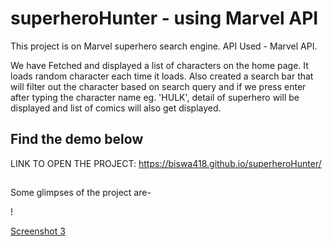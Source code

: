 # superheroHunter - using Marvel API

This project is on Marvel superhero search engine. 
API Used - Marvel API. 

We have Fetched and displayed a list of characters on the home page. It loads random character each time it loads.
Also created a search bar that will filter out the character based on search query and if we press enter after typing the character name eg. 'HULK', detail of superhero will be displayed and list of comics will also get displayed.

## Find the demo below
LINK TO OPEN THE PROJECT: https://biswa418.github.io/superheroHunter/

## 
Some glimpses of the project are-

<picture>
  <source srcset="./images/Screenshot 1.png">
  <source srcset="./images/Screenshot 1.png">
</picture>!

[Screenshot 3](https://user-images.githubusercontent.com/88776869/216670237-a7ec91e1-2795-4c1f-bd68-eee8983ef76e.png)
